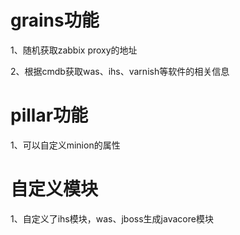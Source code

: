 grains功能
========
1、随机获取zabbix proxy的地址

2、根据cmdb获取was、ihs、varnish等软件的相关信息

pillar功能
=========
1、可以自定义minion的属性

自定义模块
=========
1、自定义了ihs模块，was、jboss生成javacore模块
